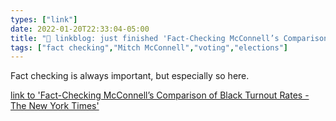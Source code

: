 ```yaml
---
types: ["link"]
date: 2022-01-20T22:33:04-05:00
title: "🔗 linkblog: just finished 'Fact-Checking McConnell’s Comparison of Black Turnout Rates - The New York Times'"
tags: ["fact checking","Mitch McConnell","voting","elections"]
---
```

Fact checking is always important, but especially so here.
 
[link to 'Fact-Checking McConnell’s Comparison of Black Turnout Rates - The New York Times'](https://www.nytimes.com/2022/01/20/us/politics/fact-check-mcconnell-black-turnout.html)
